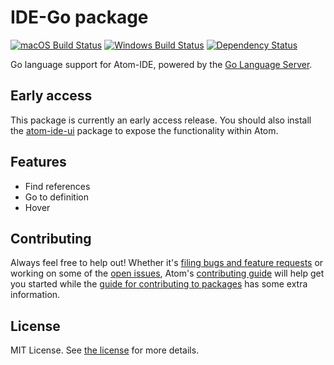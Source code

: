 # IDE-Go package
[![macOS Build Status](https://travis-ci.org/atom/ide-go.svg?branch=master)](https://travis-ci.org/atom/ide-go) [![Windows Build Status](https://ci.appveyor.com/api/projects/status/txnainm2sfa365pi?svg=true)](https://ci.appveyor.com/project/Atom/ide-go/branch/master) [![Dependency Status](https://david-dm.org/atom/ide-go.svg)](https://david-dm.org/atom/ide-go)

Go language support for Atom-IDE, powered by the [Go Language Server](https://github.com/sourcegraph/go-langserver).

## Early access
This package is currently an early access release. You should also install the [atom-ide-ui](https://atom.io/packages/atom-ide-ui) package to expose the functionality within Atom.

## Features

* Find references
* Go to definition
* Hover

## Contributing
Always feel free to help out! Whether it's [filing bugs and feature requests](https://github.com/atom/ide-go/issues/new) or working on some of the [open issues](https://github.com/atom/ide-go/issues), Atom's [contributing guide](https://github.com/atom/atom/blob/master/CONTRIBUTING.md) will help get you started while the [guide for contributing to packages](https://github.com/atom/atom/blob/master/docs/contributing-to-packages.md) has some extra information.

## License
MIT License. See [the license](LICENSE.md) for more details.
